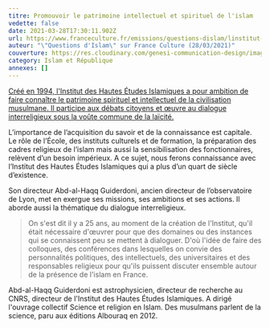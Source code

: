 ```yaml
---
titre: Promouvoir le patrimoine intellectuel et spirituel de l'islam
vedette: false
date: 2021-03-28T17:30:11.902Z
url: https://www.franceculture.fr/emissions/questions-dislam/linstitut-des-hautes-etudes-islamiques
auteur: "\"Questions d'Islam\" sur France Culture (28/03/2021)"
couverture: https://res.cloudinary.com/genesi-communication-design/image/upload/v1606215558/ihei/quran_os5xtg.jpg
category: Islam et République
annexes: []
---
```

[Créé en 1994, l'Institut des Hautes Études Islamiques a pour ambition de faire connaître le patrimoine spirituel et intellectuel de la civilisation musulmane. Il participe aux débats citoyens et œuvre au dialogue interreligieux sous la voûte commune de la laïcité.](https://www.franceculture.fr/emissions/questions-dislam/linstitut-des-hautes-etudes-islamiques)

L’importance de l’acquisition du savoir et de la connaissance est capitale. Le rôle de l’École, des instituts culturels et de formation, la préparation des cadres religieux de l’islam mais aussi la sensibilisation des fonctionnaires, relèvent d’un besoin impérieux. A ce sujet, nous ferons connaissance avec l’Institut des Hautes Études Islamiques qui a plus d’un quart de siècle d’existence. 

Son directeur Abd-al-Haqq Guiderdoni, ancien directeur de l’observatoire de Lyon, met en exergue ses missions, ses ambitions et ses actions. Il aborde aussi la thématique du dialogue interreligieux.

> On s'est dit il y a 25 ans, au moment de la création de l'Institut, qu'il était nécessaire d'œuvrer pour que des domaines ou des instances qui se connaissent peu se mettent à dialoguer. D'où l'idée de faire des colloques, des conférences dans lesquelles on convie des personnalités politiques, des intellectuels, des universitaires et des responsables religieux pour qu'ils puissent discuter ensemble autour de la présence de l'islam en France.

Abd-al-Haqq Guiderdoni est astrophysicien, directeur de recherche au CNRS, directeur de l'Institut des Hautes Études Islamiques. A dirigé l'ouvrage collectif Science et religion en Islam. Des musulmans parlent de la science, paru aux éditions Albouraq en 2012.